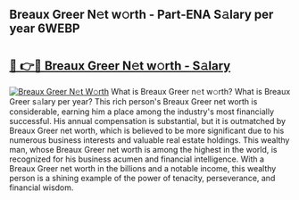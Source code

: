 ## Breaux Greer N𝚎t w𝚘rth - Part-ENA S𝚊lary per year 6WEBP

# <h2><a href="http://gc3475r.nevu.top/?p=Breaux+Greer">🔗 👉🔴 Breaux Greer N𝚎t w𝚘rth - S𝚊lary</a></h2>

[![Breaux Greer N𝚎t W𝚘rth](https://i.imgur.com/Oavwk0R.jpeg)](http://gc3475r.nevu.top/?p=Breaux+Greer)
What is Breaux Greer n𝚎t w𝚘rth? What is Breaux Greer s𝚊lary per year?
This rich person's Breaux Greer net worth is considerable, earning him a place among the industry's most financially successful. His annual compensation is substantial, but it is outmatched by Breaux Greer net worth, which is believed to be more significant due to his numerous business interests and valuable real estate holdings. This wealthy man, whose Breaux Greer net worth is among the highest in the world, is recognized for his business acumen and financial intelligence. With a Breaux Greer net worth in the billions and a notable income, this wealthy person is a shining example of the power of tenacity, perseverance, and financial wisdom.
